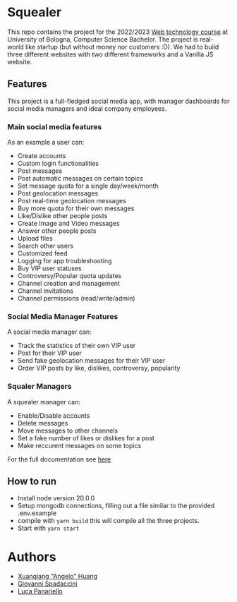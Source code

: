 # Squealer

This repo contains the project for the 2022/2023 [Web technology course](https://www.unibo.it/it/didattica/insegnamenti/insegnamento/2022/436428) at University of Bologna, Computer Science Bachelor. The project is real-world like startup (but without money nor customers :D). We had to build three different websites with two different frameworks and a Vanilla JS website.

## Features

This project is a full-fledged social media app, with manager dashboards for social media managers and ideal company employees.

### Main social media features

As an example a user can:

-   Create accounts
-   Custom login functionalities
-   Post messages
-   Post automatic messages on certain topics
-   Set message quota for a single day/week/month
-   Post geolocation messages
-   Post real-time geolocation messages
-   Buy more quota for their own messages
-   Like/Dislike other people posts
-   Create Image and Video messages
-   Answer other people posts
-   Upload files
-   Search other users
-   Customized feed
-   Logging for app troubleshooting
-   Buy VIP user statuses
-   Controversy/Popular quota updates
-   Channel creation and management
-   Channel invitations
-   Channel permissions (read/write/admin)

### Social Media Manager Features

A social media manager can:

-   Track the statistics of their own VIP user
-   Post for their VIP user
-   Send fake geolocation messages for their VIP user
-   Order VIP posts by like, dislikes, controversy, popularity

### Squaler Managers

A squealer manager can:

-   Enable/Disable accounts
-   Delete messages
-   Move messages to other channels
-   Set a fake number of likes or dislikes for a post
-   Make reccurent messages on some topics

For the full documentation see [here](https://github.com/Flecart/Squealer/blob/main/specs.pdf)

## How to run

-   Install node version 20.0.0
-   Setup mongodb connections, filling out a file similar to the provided .env.example
-   compile with `yarn build` this will compile all the three projects.
-   Start with `yarn start`

# Authors

-   [Xuanqiang "Angelo" Huang](https://github.com/flecart)
-   [Giovanni Spadaccini](https://github.com/giospada)
-   [Luca Panariello](https://github.com/Lukirby)
